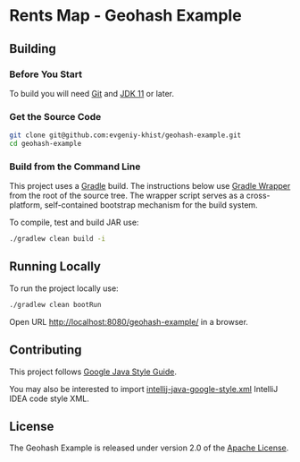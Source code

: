 # Rents Map - Geohash Example

## Building

### Before You Start

To build you will need [Git](http://help.github.com/set-up-git-redirect) and [JDK 11](https://www.oracle.com/technetwork/java/javase/downloads/index.html) or later.

### Get the Source Code

```bash
git clone git@github.com:evgeniy-khist/geohash-example.git
cd geohash-example
```

### Build from the Command Line

This project uses a [Gradle](http://gradle.org/) build.
The instructions below use [Gradle Wrapper](https://docs.gradle.org/current/userguide/gradle_wrapper.html) from the root of the source tree.
The wrapper script serves as a cross-platform, self-contained bootstrap mechanism for the build system.

To compile, test and build JAR use:

```bash
./gradlew clean build -i
```

## Running Locally

To run the project locally use:

```bash
./gradlew clean bootRun
```

Open URL [http://localhost:8080/geohash-example/](http://localhost:8080/geohash-example/) in a browser.

## Contributing

This project follows [Google Java Style Guide](https://google.github.io/styleguide/javaguide.html).

You may also be interested to import [intellij-java-google-style.xml](https://github.com/google/styleguide/blob/gh-pages/intellij-java-google-style.xml) IntelliJ IDEA code style XML.

## License

The Geohash Example is released under version 2.0 of the [Apache License](http://www.apache.org/licenses/LICENSE-2.0).
